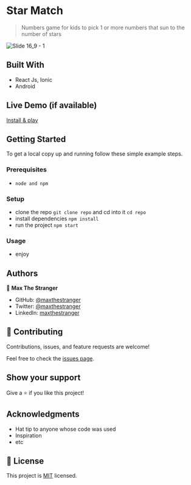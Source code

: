 # Star Match

> Numbers game for kids to pick 1 or more numbers that sun to the number of stars


![Slide 16_9 - 1](https://user-images.githubusercontent.com/29913493/167653787-d1a937c6-c6aa-4d5c-b3e6-4fb3523a161a.png)


## Built With

- React Js, Ionic
- Android

## Live Demo (if available)

[Install & play](https://play.google.com/store/apps/details?id=io.ionic.starmatch)


## Getting Started

To get a local copy up and running follow these simple example steps.

### Prerequisites
- ```node and npm```

### Setup
- clone the repo ```git clone repo``` and cd into it ```cd repo```
- install dependencies ```npm install```
- run the project ```npm start```

### Usage
- enjoy


## Authors

👤 **Max The Stranger**

- GitHub: [@maxthestranger](https://github.com/maxthestranger)
- Twitter: [@maxthestranger](https://twitter.com/maxthestranger)
- LinkedIn: [maxthestranger](https://linkedin.com/in/maxthestranger)

## 🤝 Contributing

Contributions, issues, and feature requests are welcome!

Feel free to check the [issues page](../../issues/).

## Show your support

Give a ⭐️ if you like this project!

## Acknowledgments

- Hat tip to anyone whose code was used
- Inspiration
- etc

## 📝 License

This project is [MIT](./MIT.md) licensed.
